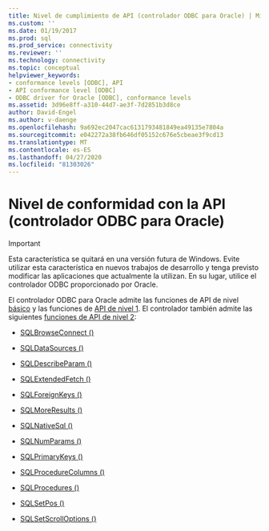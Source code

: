 ```yaml
---
title: Nivel de cumplimiento de API (controlador ODBC para Oracle) | Microsoft Docs
ms.custom: ''
ms.date: 01/19/2017
ms.prod: sql
ms.prod_service: connectivity
ms.reviewer: ''
ms.technology: connectivity
ms.topic: conceptual
helpviewer_keywords:
- conformance levels [ODBC], API
- API conformance level [ODBC]
- ODBC driver for Oracle [ODBC], conformance levels
ms.assetid: 3d96e8ff-a310-44d7-ae3f-7d2851b3d8ce
author: David-Engel
ms.author: v-daenge
ms.openlocfilehash: 9a692ec2047cac6131793481849ea49135e7804a
ms.sourcegitcommit: e042272a38fb646df05152c676e5cbeae3f9cd13
ms.translationtype: MT
ms.contentlocale: es-ES
ms.lasthandoff: 04/27/2020
ms.locfileid: "81303026"
---
```

# <a name="api-conformance-level-odbc-driver-for-oracle"></a>Nivel de conformidad con la API (controlador ODBC para Oracle)
> [!IMPORTANT]  
>  Esta característica se quitará en una versión futura de Windows. Evite utilizar esta característica en nuevos trabajos de desarrollo y tenga previsto modificar las aplicaciones que actualmente la utilizan. En su lugar, utilice el controlador ODBC proporcionado por Oracle.  
  
 El controlador ODBC para Oracle admite las funciones de API de nivel [básico](../../odbc/microsoft/core-level-api-functions-odbc-driver-for-oracle.md) y las funciones de [API de nivel 1](../../odbc/microsoft/level-1-api-functions-odbc-driver-for-oracle.md). El controlador también admite las siguientes [funciones de API de nivel 2](../../odbc/microsoft/level-2-api-functions-odbc-driver-for-oracle.md):  
  
-   [SQLBrowseConnect ()](../../odbc/microsoft/level-2-api-functions-odbc-driver-for-oracle.md)  
  
-   [SQLDataSources ()](../../odbc/microsoft/level-2-api-functions-odbc-driver-for-oracle.md)  
  
-   [SQLDescribeParam ()](../../odbc/microsoft/level-2-api-functions-odbc-driver-for-oracle.md)  
  
-   [SQLExtendedFetch ()](../../odbc/microsoft/level-2-api-functions-odbc-driver-for-oracle.md)  
  
-   [SQLForeignKeys ()](../../odbc/microsoft/level-2-api-functions-odbc-driver-for-oracle.md)  
  
-   [SQLMoreResults ()](../../odbc/microsoft/level-2-api-functions-odbc-driver-for-oracle.md)  
  
-   [SQLNativeSql ()](../../odbc/microsoft/level-2-api-functions-odbc-driver-for-oracle.md)  
  
-   [SQLNumParams ()](../../odbc/microsoft/level-2-api-functions-odbc-driver-for-oracle.md)  
  
-   [SQLPrimaryKeys ()](../../odbc/microsoft/level-2-api-functions-odbc-driver-for-oracle.md)  
  
-   [SQLProcedureColumns ()](../../odbc/microsoft/level-2-api-functions-odbc-driver-for-oracle.md)  
  
-   [SQLProcedures ()](../../odbc/microsoft/level-2-api-functions-odbc-driver-for-oracle.md)  
  
-   [SQLSetPos ()](../../odbc/microsoft/level-2-api-functions-odbc-driver-for-oracle.md)  
  
-   [SQLSetScrollOptions ()](../../odbc/microsoft/level-2-api-functions-odbc-driver-for-oracle.md)
